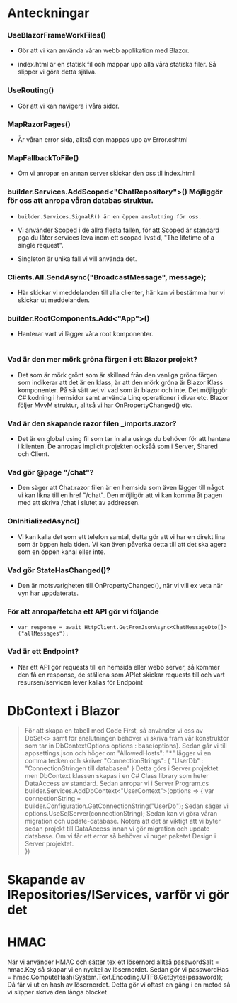 # Anteckningar

### UseBlazorFrameWorkFiles()

- Gör att vi kan använda våran webb applikation med Blazor.

- index.html är en statisk fil och mappar upp alla våra statiska filer. Så slipper vi göra detta själva.

### UseRouting()

- Gör att vi kan navigera i våra sidor.

### MapRazorPages()

- Är våran error sida, alltså den mappas upp av Error.cshtml

### MapFallbackToFile()

- Om vi anropar en annan server skickar den oss tll index.html

### builder.Services.AddScoped<"ChatRepository">() Möjliggör för oss att anropa våran databas struktur.

- `builder.Services.SignalR() är en öppen anslutning för oss.`

- Vi använder Scoped i de allra flesta fallen, för att Scoped är standard pga du låter services leva inom ett scopad livstid, "The lifetime of a single request".

- Singleton är unika fall vi vill använda det.

### Clients.All.SendAsync("BroadcastMessage", message);

- Här skickar vi meddelanden till alla clienter, här kan vi bestämma hur vi skickar ut meddelanden.

### builder.RootComponents.Add<"App">()

- Hanterar vart vi lägger våra root komponenter.

#

### Vad är den mer mörk gröna färgen i ett Blazor projekt?

- Det som är mörk grönt som är skillnad från den vanliga gröna färgen som indikerar att det är en klass, är att den mörk gröna är Blazor Klass komponenter. På så sätt vet vi vad som är blazor och inte. Det möjliggör C# kodning i hemsidor samt använda Linq operationer i divar etc. Blazor följer MvvM struktur, alltså vi har OnPropertyChanged() etc.

### Vad är den skapande razor filen \_imports.razor?

- Det är en global using fil som tar in alla usings du behöver för att hantera i klienten. De anropas implicit projekten ocksåå som i Server, Shared och Client.

### Vad gör @page "/chat"?

- Den säger att Chat.razor filen är en hemsida som även lägger till något vi kan likna till en href "/chat". Den möjligör att vi kan komma åt pagen med att skriva /chat i slutet av addressen.

### OnInitializedAsync()

- Vi kan kalla det som ett telefon samtal, detta gör att vi har en direkt lina som är öppen hela tiden. Vi kan även påverka detta till att det ska agera som en öppen kanal eller inte.

### Vad gör StateHasChanged()?

- Den är motsvarigheten till OnPropertyChanged(), när vi vill ex veta när vyn har uppdaterats.

### För att anropa/fetcha ett API gör vi följande

- `var response = await HttpClient.GetFromJsonAsync<ChatMessageDto[]>("allMessages");`

### Vad är ett Endpoint?

- När ett API gör requests till en hemsida eller webb server, så kommer den få en response, de ställena som APIet skickar requests till och vart resursen/servicen lever kallas för Endpoint

# DbContext i Blazor

> För att skapa en tabell med Code First, så använder vi oss av DbSet<> samt för anslutningen behöver vi skriva fram vår konstruktor som tar in DbContextOptions options : base(options). Sedan går vi till appsettings.json och höger om "AllowedHosts": "\*" lägger vi en comma tecken och skriver "ConnectionStrings": { "UserDb" : "ConnectionStringen till databasen"
> } Detta görs i Server projektet men DbContext klassen skapas i en C# Class library som heter DataAccess av standard. Sedan anropar vi i Server Program.cs builder.Services.AddDbContext<"UserContext">(options => { var connectionString = builder.Configuration.GetConnectionString("UserDb");
> Sedan säger vi options.UseSqlServer(connectionString); Sedan kan vi göra våran migration och update-database. Notera att det är viktigt att vi byter sedan projekt till DataAccess innan vi gör migration och update database. Om vi får ett error så behöver vi nuget paketet Design i Server projektet.  
> })

# Skapande av IRepositories/IServices, varför vi gör det

<p></p>

# HMAC

<p>När vi använder HMAC och sätter tex ett lösernord alltså passwordSalt = hmac.Key så skapar vi en nyckel av lösernordet. Sedan gör vi passwordHas = hmac.ComputeHash(System.Text.Encoding.UTF8.GetBytes(password));<br>Då får vi ut en hash av lösernordet. Detta gör vi oftast en gång i en metod så vi slipper skriva den långa blocket</p>
